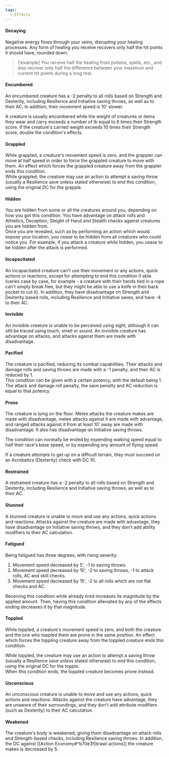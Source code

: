 ```yaml
---
tags:
  - Effects
---
```

#### Decaying
Negative energy flows through your veins, disrupting your healing processes. Any form of healing you receive recovers only half the hit points it should have, rounded down.  
>[!example]
>You receive half the healing from potions, spells, etc., and also recover only half the difference between your maximum and current hit points during a long rest.
#### Encumbered
An encumbered creature has a -2 penalty to all rolls based on Strength and Dexterity, including Resilience and Initiative saving throws, as well as to their AC. In addition, their movement speed is 10' slower.  

A creature is usually encumbered while the weight of creatures or items they wear and carry exceeds a number of lb equal to 6 times their Strength score. If the creature's carried weight exceeds 10 times their Strength score, double the condition's effects.
#### Grappled
While grappled, a creature's movement speed is zero, and the grappler can move at half speed in order to force the grappled creature to move with them. An effect which forces the grappled creature away from the grappler ends this condition.  
While grappled, the creature may use an action to attempt a saving throw (usually a Resilience save unless stated otherwise) to end this condition, using the original DC for the grapple.
#### Hidden
You are hidden from some or all the creatures around you, depending on how you got this condition. You have advantage on attack rolls and Athletics, Deception, Sleight of Hand and Stealth checks against creatures you are hidden from.  
Once you are revealed, such as by performing an action which would expose your location, you cease to be hidden from all creatures who could notice you. For example, if you attack a creature while hidden, you cease to be hidden after the attack is performed.
#### Incapacitated
An incapacitated creature can't use their movement or any actions, quick actions or reactions, except for attempting to end this condition if able (varies case by case, for example - a creature with their hands tied in a rope can't simply break free, but they might be able to use a knife in their back pocket to cut it). In addition, they have disadvantage on Strength and Dexterity based rolls, including Resilience and Initiative saves, and have -4 to their AC.
#### Invisible
An invisible creature is unable to be perceived using sight, although it can still be traced using touch, smell or sound. An invisible creature has advantage on attacks, and attacks against them are made with disadvantage.
#### Pacified
The creature is pacified, reducing its combat capabilities. Their attacks and damage rolls and saving throws are made with a -1 penalty, and their AC is reduced by 1.  
This condition can be given with a certain potency, with the default being 1. The attack and damage roll penalty, the save penalty and AC reduction is equal to that potency.
#### Prone
The creature is lying on the floor. Melee attacks the creature makes are made with disadvantage, melee attacks against it are made with advantage, and ranged attacks against it from at least 10' away are made with disadvantage. It also has disadvantage on Initiative saving throws. 

The condition can normally be ended by expending walking speed equal to half their race's base speed, or by expending any amount of flying speed.

If a creature attempts to get up on a difficult terrain, they must succeed on an Acrobatics (Dexterity) check with DC 10.
#### Restrained
A restrained creature has a -2 penalty to all rolls based on Strength and Dexterity, including Resilience and Initiative saving throws, as well as to their AC.
#### Stunned
A stunned creature is unable to move and use any actions, quick actions and reactions. Attacks against the creature are made with advantage, they have disadvantage on Initiative saving throws, and they don't add ability modifiers to their AC calculation.
#### Fatigued
Being fatigued has three degrees, with rising severity:
1. Movement speed decreased by 5', -1 to saving throws.
2. Movement speed decreased by 10', -2 to saving throws, -1 to attack rolls, AC and skill checks.
3. Movement speed decreased by 15', -2 to all rolls which are not flat checks and AC.

Receiving this condition while already tired increases its magnitude by the applied amount. Then, having this condition alleviated by any of the effects ending decreases it by that magnitude.
#### Toppled
While toppled, a creature's movement speed is zero, and both the creature and the one who toppled them are prone in the same position. An effect which forces the toppling creature away from the toppled creature ends this condition.

While toppled, the creature may use an action to attempt a saving throw (usually a Resilience save unless stated otherwise) to end this condition, using the original DC for the topple.  
When this condition ends, the toppled creature becomes prone instead.
#### Unconscious
An unconscious creature is unable to move and use any actions, quick actions and reactions. Attacks against the creature have advantage, they are unaware of their surroundings, and they don't add attribute modifiers (such as Dexterity) to their AC calculation.
#### Weakened
The creature's body is weakened, giving them disadvantage on attack rolls and Strength-based checks, including Resilience saving throws. In addition, the DC against [[Action Economy#^b70e3f|brawl actions]] the creature makes is decreased by 5.